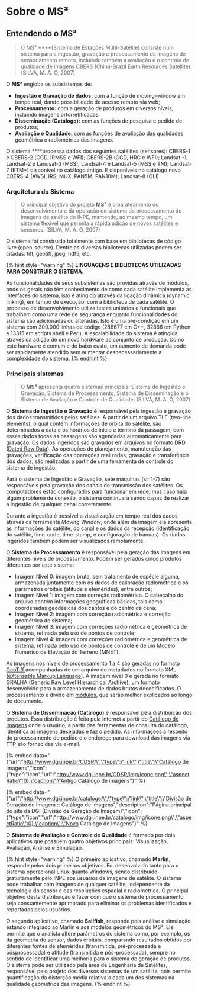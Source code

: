 # Sobre o MS³

## Entendendo o **MS³**

> O MS³ ****\(Sistema de Estações Multi-Satélite\) consiste num sistema para a ingestão, gravação e processamento de imagens de sensoriamento remoto, incluindo também a avaliação e o controle de qualidade de imagens CBERS \(China-Brazil Earth Resources Satellite\). \(SILVA, M. A. O, 2007\)

O **MS³** engloba os subsistemas de:

* **Ingestão e Gravação de dados:** com a função de moving-window em tempo real, dando possibilidade de acesso remoto via web;
* **Processamento:** com a geração de produtos em diversos níveis, incluindo imagens ortorretificadas;
* **Disseminação \(Catálogo\):** com as funções de pesquisa e pedido de produtos;
* **Avaliação e Qualidade:** com as funções de avaliação das qualidades geométrica e radiométrica das imagens.

O sistema ****processa dados dos seguintes satélites \(sensores\): CBERS-1 e CBERS-2 \(CCD, IRMSS e WFI\); CBERS-2B \(CCD, HRC e WFI\); Landsat -1, Landsat-2 e Landsat-3 \(MSS\); Landsat-4 e Landsat-5 \(MSS e TM\); Landsat-7 \(ETM+\) disponível no catálogo antigo. E disponíveis no catálogo novo CBERS-4 \(AWSI, IRS, MUX, PAN5M, PAN10M\); Landsat-8 \(OLI\).

### Arquitetura do Sistema

> O principal objetivo do projeto **MS³** é o barateamento do desenvolvimento e da operação do sistema de processamento de imagens de satélite do INPE, mantendo, ao mesmo tempo, um sistema flexível que permita a rápida adição de novos satélites e sensores. \(SILVA, M. A. O, 2007\)

O sistema foi construído totalmente com base em bibliotecas de código livre \(open-source\). Dentre as diversas bibliotecas utilizadas podem ser citadas: tiff, geotiff, jpeg, hdf5, etc.

{% hint style="warning" %}
**LINGUAGENS E BIBLIOTECAS UTILIZADAS PARA CONSTRUIR O SISTEMA.**

As funcionalidades de seus subsistemas são providas através de módulos, onde os gerais não têm conhecimento de como cada satélite implementa as interfaces do sistema, isto é atingido através da ligação dinâmica \(dynamic linking\), em tempo de execução, com a biblioteca de cada satélite. O processo de desenvolvimento utiliza testes unitários e funcionais que trabalham como uma rede de segurança enquanto funcionalidades do sistema são adicionadas ou alteradas. Isto é uma pré-condição em um sistema com 300.000 linhas de código \(286677 em C++, 32866 em Python e 13315 em scripts shell e Perl\). A escalabilidade do sistema é atingida através da adição de um novo hardware ao conjunto de produção. Como este hardware é comum e de baixo custo, um aumento de demanda pode ser rapidamente atendido sem aumentar desnecessariamente a complexidade do sistema.
{% endhint %}

### Principais sistemas

> O **MS³** apresenta quatro sistemas principais: Sistema de Ingestão e Gravação, Sistema de Processamento, Sistema de Disseminação e o Sistema de Avaliação e Controle de Qualidade. \(SILVA, M. A. O, 2007\)

O **Sistema de Ingestão e Gravação** é responsável pela ingestão e gravação dos dados transmitidos pelos satélites. A partir de um arquivo TLE \(two-line elements\), o qual contém informações de órbita do satélite, são determinados a data e os horários de início e término da passagem, com esses dados todas as passagens são agendadas automaticamente para gravação. Os dados ingeridos são gravados em arquivos no formato DRD \([Dated Raw Data](tipos-de-dados.md#drd)\). As operações de planejamento, manutenção das gravações, verificação das operações realizadas, gravação e transferência dos dados, são realizadas a partir de uma ferramenta de controle do sistema de ingestão. 

Para o sistema de Ingestão e Gravação, sete máquinas \(sir 1-7\) são responsáveis pela gravação dos canais de transmissão dos satélites. Os computadores estão configurados para funcionar em rede, mas caso haja algum problema de conexão, o sistema continuará sendo capaz de realizar a ingestão de qualquer canal corretamente.

Durante a ingestão é possível a visualização em tempo real dos dados através da ferramenta _Moving Window_, onde além da imagem ela apresenta as informações do satélite, do canal e os dados da recepção \(identificação do satélite, time-code, time-stamp, e configuração de bandas\). Os dados ingeridos também podem ser visualizados remotamente.

O **Sistema de Processamento** é responsável pela geração das imagens em diferentes níveis de processamento. Podem ser gerados cinco produtos diferentes por este sistema: 

* Imagem Nível 0: imagem bruta, sem tratamento de espécie alguma, armazenada juntamente com os dados de calibração radiométrica e os parâmetros orbitais \(atitude e efemérides\), entre outros;
* Imagem Nível 1: imagem com correção radiométrica. O cabeçalho do arquivo contém informações geográficas básicas, tais como coordenadas geodésicas dos cantos e do centro da cena;
* Imagem Nível 2: imagem com correção radiométrica e correção geométrica de sistema; 
* Imagem Nível 3: imagem com correções radiométrica e geométrica de sistema, refinada pelo uso de pontos de controle; 
* Imagem Nível 4: imagem com correções radiométrica e geométrica de sistema, refinada pelo uso de pontos de controle e de um Modelo Numérico de Elevação do Terreno \(MNET\). 

As imagens nos níveis de processamento 1 a 4 são geradas no formato [GeoTiff ](tipos-de-dados.md#tiff-e-geotiff)acompanhadas de um arquivo de metadados no formato XML \([eXtensable Markup Language](tipos-de-dados.md#xml)\). A imagem nível 0 é gerada no formato GRALHA \([Generic Raw Level Hierarchical Archive](tipos-de-dados.md#gralha)\), um formato desenvolvido para o armazenamento de dados brutos decodificados. O processamento é dívido em [módulos](modulos-de-processamento.md), que serão melhor explicados ao longo do documento.

 O **Sistema de Disseminação \(Catálogo\)** é responsável pela distribuição dos produtos. Essa distribuição é feita pela internet a partir do [Catálogo de Imagens](http://www.dgi.inpe.br/CDSR/) onde o usuário, a partir das ferramentas de consulta do catálogo, identifica as imagens desejadas e faz o pedido. As informações a respeito do processamento do pedido e o endereço para download das imagens via FTP são fornecidas via e-mail.

{% embed data="{\"url\":\"http://www.dgi.inpe.br/CDSR/\",\"type\":\"link\",\"title\":\"Catálogo de Imagens\",\"icon\":{\"type\":\"icon\",\"url\":\"http://www.dgi.inpe.br/CDSR/img/icone.png\",\"aspectRatio\":0},\"caption\":\"Antigo Catálogo de imagens\"}" %}

{% embed data="{\"url\":\"http://www.dgi.inpe.br/catalogo/\",\"type\":\"link\",\"title\":\"Divisão de Geração de Imagem :: Catálogo de Imagens\",\"description\":\"Página principal do site da DGI \(Divisão de Geração de Imagem\)\",\"icon\":{\"type\":\"icon\",\"url\":\"http://www.dgi.inpe.br/catalogo/img/icone.png\",\"aspectRatio\":0},\"caption\":\"Novo Catálogo de Imagens\"}" %}

O **Sistema de Avaliação e Controle de Qualidade** é formado por dois aplicativos que possuem quatro objetivos principais: Visualização, Avaliação, Análise e Simulação.

{% hint style="warning" %}
O primeiro aplicativo, chamado **Marlin**, responde pelos dois primeiros objetivos. Foi desenvolvido tanto para o sistema operacional Linux quanto Windows, sendo distribuído gratuitamente pelo INPE aos usuários de imagens de satélite. O sistema pode trabalhar com imagens de qualquer satélite, independente da tecnologia do sensor e das resoluções espacial e radiométrica. O principal objetivo desta distribuição é fazer com que o sistema de processamento seja constantemente aprimorado para eliminar os problemas identificados e reportados pelos usuários. 

O segundo aplicativo, chamado **Sailfish**, responde pela análise e simulação estando integrado ao Marlin e aos modelos geométricos do MS³. Ele permite que o analista altere parâmetros do sistema como, por exemplo, os da geometria do sensor, dados orbitais, comparando resultados obtidos por diferentes fontes de efemérides \(transmitida, pré-processada e pósprocessada\) e atitude \(transmitida e pós-processada\), sempre no sentido de identificar uma melhoria para o sistema de geração de produtos. O sistema pode ser utilizado pela área de Engenharia de Satélites, responsável pelo projeto dos diversos sistemas de um satélite, pois permite quantificação da distorção média relativa a cada um dos sistemas na qualidade geométrica das imagens.
{% endhint %}



